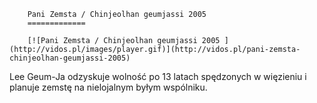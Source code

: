 
        Pani Zemsta / Chinjeolhan geumjassi 2005 
        =============
        
        [![Pani Zemsta / Chinjeolhan geumjassi 2005 ](http://vidos.pl/images/player.gif)](http://vidos.pl/pani-zemsta-chinjeolhan-geumjassi-2005)
        
        
 Lee Geum-Ja odzyskuje wolność po 13 latach spędzonych w więzieniu i planuje zemstę na nielojalnym byłym wspólniku.
    